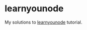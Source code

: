 # learnyounode
My solutions to [learnyounode](https://github.com/workshopper/learnyounode) tutorial.
